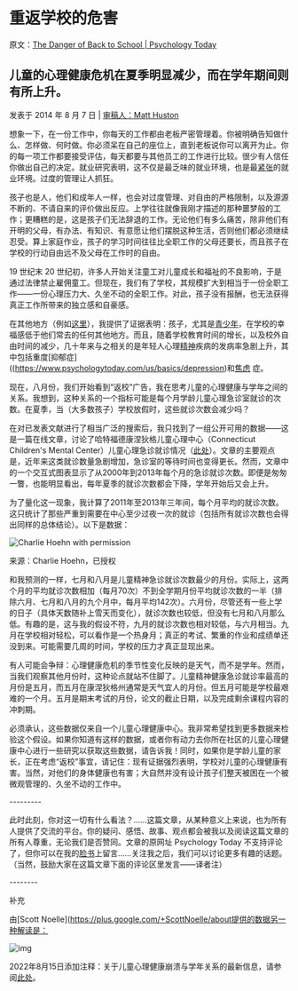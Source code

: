 # 重返学校的危害

原文：[The Danger of Back to School | Psychology Today](https://www.psychologytoday.com/us/blog/freedom-learn/201408/the-danger-back-school)

## 儿童的心理健康危机在夏季明显减少，而在学年期间则有所上升。

发表于 2014 年 8 月 7 日 | [ 审稿人：Matt Huston](https://www.psychologytoday.com/us/docs/editorial-process)

想象一下，在一份工作中，你每天的工作都由老板严密管理着。你被明确告知做什么、怎样做、何时做。你必须呆在自己的座位上，直到老板说你可以离开为止。你的每一项工作都要接受评估，每天都要与其他员工的工作进行比较。很少有人信任你做出自己的决定。就业研究表明，这不仅是最乏味的就业环境，也是最[紧张](https://www.psychologytoday.com/us/basics/stress)的就业环境。过度的管理让人抓狂。

孩子也是人，他们和成年人一样，也会对过度管理、对自由的严格限制，以及源源不断的、不请自来的评价做出反应。上学往往就像我刚才描述的那种噩梦般的工作；更糟糕的是，这是孩子们无法辞退的工作。无论他们有多么痛苦，除非他们有开明的父母，有办法、有知识、有意愿让他们摆脱这种生活，否则他们都必须继续忍受。算上家庭作业，孩子的学习时间往往比全职工作的父母还要长，而且孩子在学校的行动自由远不及父母在工作时的自由。

19 世纪末 20 世纪初，许多人开始关注童工对儿童成长和福祉的不良影响，于是通过法律禁止雇佣童工。但现在，我们有了学校，其规模扩大到相当于一份全职工作——一份心理压力大、久坐不动的全职工作。对此，孩子没有报酬，也无法获得真正工作所带来的独立感和自豪感。

在其他地方（例如[这里](https://www.psychologytoday.com/us/blog/freedom-learn/201001/the-decline-play-and-rise-in-childrens-mental-disorders)），我提供了证据表明：孩子，尤其是[青少年](https://www.psychologytoday.com/us/basics/adolescence)，在学校的幸福感低于他们常去的任何其他地方。而且，随着学校教育时间的增长，以及校外自由时间的减少，几十年来与之相关的是年轻人心理[精神](https://www.psychologytoday.com/us/basics/psychiatry)疾病的发病率急剧上升，其中包括重度[抑郁症]((https://www.psychologytoday.com/us/basics/depression)和[焦虑](https://www.psychologytoday.com/us/basics/anxiety) 症。

现在，八月份，我们开始看到“返校”广告，我在思考儿童的心理健康与学年之间的关系。我想到，这种关系的一个指标可能是每个月学龄儿童心理急诊室就诊的次数。在夏季，当（大多数孩子）学校放假时，这些就诊次数会减少吗？

在对已发表文献进行了相当广泛的搜索后，我只找到了一组公开可用的数据——这是一篇在线文章，讨论了哈特福德康涅狄格儿童心理中心（Connecticut Children's Mental Center）儿童心理急诊就诊情况（[此处](http://ctmirror.org/a-crisis-gets-worse-connecticut-childrens-psychiatric-emergency/)）。文章的主要观点是，近年来这类就诊数量急剧增加，急诊室的等待时间也变得更长。然而，文章中的一个交互式图表显示了从2000年到2013年每个月的急诊就诊次数。即便是匆匆一瞥，也能明显看出，每年夏季的就诊次数都会下降，学年开始后又会上升。

为了量化这一现象，我计算了2011年至2013年三年间，每个月平均的就诊次数。这只统计了那些严重到需要在中心至少过夜一次的就诊（包括所有就诊次数也会得出同样的总体结论）。以下是数据：

![Charlie Hoehn with permission](https://cdn.psychologytoday.com/sites/default/files/styles/image-article_inline_full/public/field_blog_entry_images/13920729_10102961496439383_5308241391402343978_n.jpg?itok=S5dOtyiB)

来源：Charlie Hoehn，已授权

和我预测的一样，七月和八月是儿童精神急诊就诊次数最少的月份。实际上，这两个月的平均就诊次数相加（每月70次）不到全学期月份平均就诊次数的一半（排除六月、七月和八月的九个月中，每月平均142次）。六月份，尽管还有一些上学的日子（具体天数随补上雪天而变化），就诊次数也较低，但没有七月和八月那么低。有趣的是，这与我的假设不符，九月的就诊次数也相对较低，与六月相当。九月在学校相对轻松，可以看作是一个热身月；真正的考试、繁重的作业和成绩单还没到来。可能需要几周的时间，学校的压力才真正显现出来。

有人可能会争辩：心理健康危机的季节性变化反映的是天气，而不是学年。然而，当我们观察其他月份时，这种论点就站不住脚了。儿童精神健康急诊就诊率最高的月份是五月，而五月在康涅狄格州通常是天气宜人的月份。但五月可能是学校最艰难的一个月。五月是期末考试的月份，论文的截止日期，以及完成剩余课程内容的冲刺期。

必须承认，这些数据仅来自一个儿童心理健康中心。我非常希望找到更多数据来检验这个假设。如果你知道有这样的数据，或者你有动力去你所在社区的儿童心理健康中心进行一些研究以获取这些数据，请告诉我！同时，如果你是学龄儿童的家长，正在考虑“返校”事宜，请记住：现有证据强烈表明，学校对儿童的心理健康有害。当然，对他们的身体健康也有害；大自然并没有设计孩子们整天被困在一个被微观管理的、久坐不动的工作中。

\---------

此时此刻，你对这一切有什么看法？……这篇文章，从某种意义上来说，也为所有人提供了交流的平台。你的疑问、感悟、故事、观点都会被我以及阅读这篇文章的所有人尊重，无论我们是否赞同。文章的原网址 Psychology Today 不支持评论了，但你可以在我的[脸书](https://www.facebook.com/peter.gray.3572)上留言……关注我之后，我们可以讨论更多有趣的话题。（当然，鼓励大家在这篇文章下面的评论区里发言——译者注）

\--------

补充

由[Scott Noelle](https://plus.google.com/+ScottNoelle/about提供的数据另一种解读是：

![img](https://cdn2.psychologytoday.com/sites/default/files/styles/image-article_inline_full/public/blogs/1194/2014/08/156852-161178.png?itok=ClL6d69-)

2022年8月15日添加注释：关于儿童心理健康崩溃与学年关系的最新信息，请参阅[此处](https://www.psychologytoday.com/us/blog/freedom-learn/201805/children-s-teens-suicides-related-the-school-calendar)。